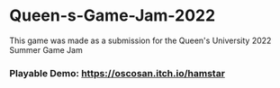 # Queen-s-Game-Jam-2022 <br />
This game was made as a submission for the Queen's University 2022  Summer Game Jam <br />
### Playable Demo: https://oscosan.itch.io/hamstar

